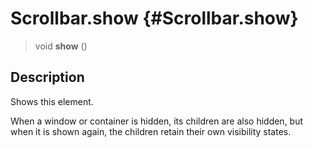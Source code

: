 Scrollbar.show {#Scrollbar.show}
==============

> void **show** ()

Description
-----------

Shows this element.

When a window or container is hidden, its children are also hidden, but
when it is shown again, the children retain their own visibility states.
